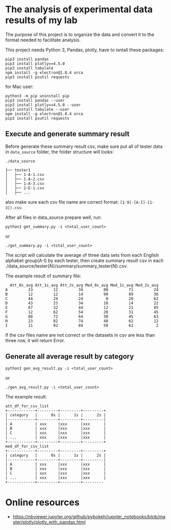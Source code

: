 # The analysis of experimental data results of my lab

The purpose of this project is to organize the data and convert it to the format needed to facilitate analysis.

This project needs Python 3, Pandas, plotly, have to isntall these packages:

```
pip3 install pandas
pip3 install plotly==4.5.0
pip3 install tabulate
npm install -g electron@1.8.4 orca
pip3 install psutil requests
```

for Mac user:

```
python3 -m pip uninstall pip
pip3 install pandas --user
pip3 install plotly==4.5.0 --user
pip3 install tabulate --user
npm install -g electron@1.8.4 orca
pip3 install psutil requests
```

## Execute and generate summary result

Before generate these summary result csv, make sure put all of tester data in `data_source` folder, the folder structure will looks:

```
./data_source

├── tester1
│   ├── 1-A-1.csv
│   ├── 1-A-2.csv
│   ├── 1-A-3.csv
│   ├── 2-E-1.csv
│   ├── ...
```

also make sure each csv file name are correct format: `[1-9]-[A-I]-[1-3]).csv`.

After all files in data_source prepare well, run:

```
python3 get_summary.py -i <total_user_count>
```

or

```
./get_summary.py -i <total_user_count>
```

The script will calculate the average of three data sets from each English alphabet group(A-I) by each tester, then create summary result csv in each ./data_source/tester{N}/summary/summary_tester{N}.csv.

The example result of summary file:

```
  Att_0s_avg Att_1s_avg Att_2s_avg Med_0s_avg Med_1s_avg Med_2s_avg
A         33         12         34         80         71         24
B         12         12         14         90         89         36
C         44         24         24          0         28         62
D         43         23         34         10         14         22
E         67         32         44         12         21         85
F         12         62         54         20         31         45
G         88         72         64         30         45         63
H         23         82         74         40         62         12
I         11         92         84         50         61          2
```

If the csv files name are not correct or the datasets in csv are less than three row, it will return Error.


## Generate all average result by category

```
python3 gen_avg_result.py -i <total_user_count>
```

or

```
./gen_avg_result.py -i <total_user_count>
```

The example result:

```
att_df_for_csv_list
+------------+---------+---------+---------+
| category   |      0s |      1s |      2s |
|------------+---------+---------+---------|
| A          | xxx     |xxx      |xxx      |
| B          | xxx     |xxx      |xxx      |
| C          | xxx     |xxx      |xxx      |
| ...        | xxx     |xxx      |xxx      |
+------------+---------+---------+---------+
med_df_for_csv_list
+------------+---------+---------+---------+
| category   |      0s |      1s |      2s |
|------------+---------+---------+---------|
| A          | xxx     |xxx      |xxx      |
| B          | xxx     |xxx      |xxx      |
| C          | xxx     |xxx      |xxx      |
| ...        | xxx     |xxx      |xxx      |
+------------+---------+---------+---------
```


# Online resources

* https://nbviewer.jupyter.org/github/pybokeh/jupyter_notebooks/blob/master/plotly/plotly_with_pandas.html